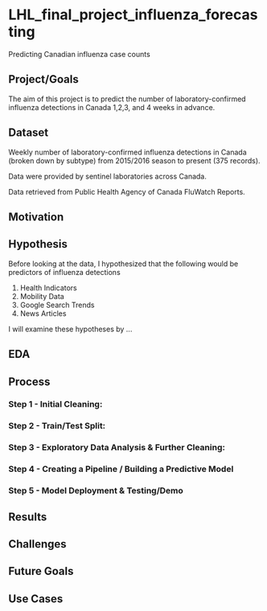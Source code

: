 # LHL_final_project_influenza_forecasting
 Predicting Canadian influenza case counts

## Project/Goals
The aim of this project is to predict the number of laboratory-confirmed influenza detections in Canada 1,2,3, and 4 weeks in advance.

## Dataset
Weekly number of laboratory-confirmed influenza detections in Canada (broken down by subtype) from 2015/2016 season to present (375 records).

Data were provided by sentinel laboratories across Canada.

Data retrieved from Public Health Agency of Canada FluWatch Reports.

## Motivation


## Hypothesis

Before looking at the data, I hypothesized that the following would be predictors of influenza detections

1. Health Indicators
2. Mobility Data
3. Google Search Trends
4. News Articles

I will examine these hypotheses by ...

## EDA 



## Process
### Step 1 - Initial Cleaning:

### Step 2 - Train/Test Split:

### Step 3 - Exploratory Data Analysis & Further Cleaning:

### Step 4 - Creating a Pipeline / Building a Predictive Model

### Step 5 - Model Deployment & Testing/Demo

## Results

## Challenges

## Future Goals

## Use Cases


